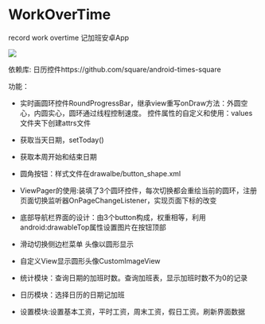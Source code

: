 # WorkOverTime
record work overtime 记加班安卓App


![](https://github.com/kingdawin/WorkOverTime/raw/master/sreenshot/screenshot.png)

依赖库:
日历控件https://github.com/square/android-times-square

功能：

- 实时画圆环控件RoundProgressBar，继承view重写onDraw方法：外圆空心，内圆实心，圆环通过线程控制速度。
控件属性的自定义和使用：values文件夹下创建attrs文件

- 获取当天日期，setToday()

- 获取本周开始和结束日期

- 圆角按钮：样式文件在drawalbe/button_shape.xml

- ViewPager的使用:装填了3个圆环控件，每次切换都会重绘当前的圆环，注册页面切换监听器OnPageChangeListener，实现页面下标的改变

- 底部导航栏界面的设计：由3个button构成，权重相等，利用android:drawableTop属性设置图片在按钮顶部

- 滑动切换侧边栏菜单
头像以圆形显示

- 自定义View显示圆形头像CustomImageView

- 统计模块：查询日期的加班时数。查询加班表，显示加班时数不为0的记录

- 日历模块：选择日历的日期记加班

- 设置模块:设置基本工资，平时工资，周末工资，假日工资。刷新界面数据

